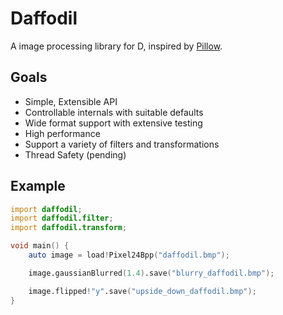 # Daffodil

A image processing library for D, inspired by
[Pillow](https://python-pillow.github.io/).

## Goals

- Simple, Extensible API
- Controllable internals with suitable defaults
- Wide format support with extensive testing
- High performance
- Support a variety of filters and transformations
- Thread Safety (pending)

## Example

```D
import daffodil;
import daffodil.filter;
import daffodil.transform;

void main() {
    auto image = load!Pixel24Bpp("daffodil.bmp");

    image.gaussianBlurred(1.4).save("blurry_daffodil.bmp");

    image.flipped!"y".save("upside_down_daffodil.bmp");
}
```
